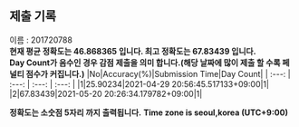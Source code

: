 


  
## 제출 기록  
이름 : 201720788  
**현재 평균 정확도는 46.868365 입니다. 최고 정확도는 67.83439 입니다.**  
**Day Count가 음수인 경우 감점 제출을 의미 합니다.(해당 날짜에 많이 제출 할 수록 페널티 점수가 커집니다.)**
|No|Accuracy(%)|Submission Time|Day Count|
| :---: | :---: | :---: | :---: |
|1|25.90234|2021-04-29 20:56:45.517133+09:00|1|
|2|67.83439|2021-05-20 20:26:34.179782+09:00|1|


**정확도는 소숫점 5자리 까지 출력됩니다.**
**Time zone is seoul,korea (UTC+9:00)**
